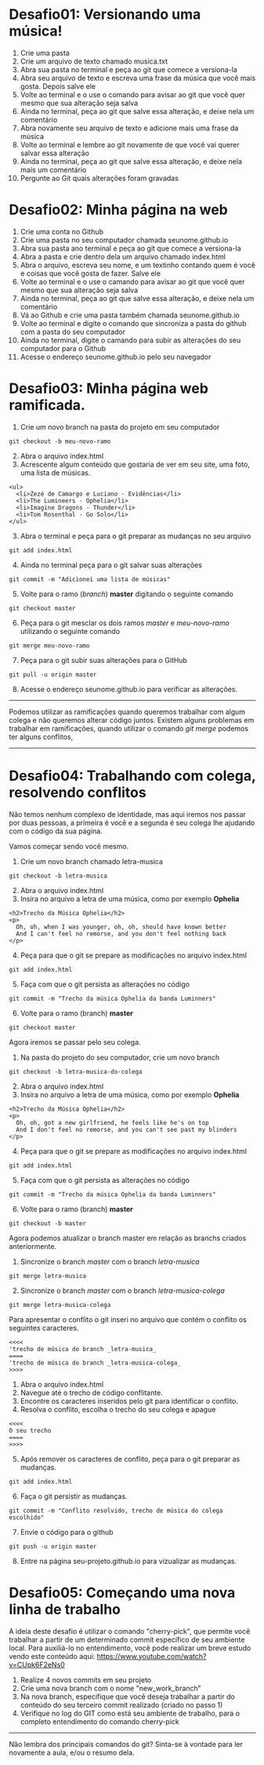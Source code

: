 <!-- Aula 06 - Git e Github -->
# Desafio01: Versionando uma música!

1. Crie uma pasta
2. Crie um arquivo de texto chamado musica.txt
3. Abra sua pasta no terminal e peça ao git que comece a versiona-la
4. Abra seu arquivo de texto e escreva uma frase da música que você mais gosta. Depois salve ele
5. Volte ao terminal e o use o comando para avisar ao git que você quer mesmo que sua alteração seja salva
6. Ainda no terminal, peça ao git que salve essa alteração, e deixe nela um comentário
7. Abra novamente seu arquivo de texto e adicione mais uma frase da música
8. Volte ao terminal e lembre ao git novamente de que você vai querer salvar essa alteração
9. Ainda no terminal, peça ao git que salve essa alteração, e deixe nela mais um comentário
10. Pergunte ao Git quais alterações foram gravadas

# Desafio02: Minha página na web

1. Crie uma conta no Github
2. Crie uma pasta no seu computador chamada seunome.github.io
3. Abra sua pasta ano terminal e peça ao git que comece a versiona-la
4. Abra a pasta e crie dentro dela um arquivo chamado index.html
5. Abra o arquivo, escreva seu nome, e um textinho contando quem é você e coisas que você gosta de fazer. Salve ele
6. Volte ao terminal e o use o camando para avisar ao git que você quer mesmo que sua alteração seja salva
7. Ainda no terminal, peça ao git que salve essa alteração, e deixe nela um comentário
8. Vá ao Github e crie uma pasta também chamada seunome.github.io
9. Volte ao terminal e digite o comando que sincroniza a pasta do github com a pasta do seu computador
10. Ainda no terminal, digite o camando para subir as alterações do seu computador para o Github
11. Acesse o endereço seunome.github.io pelo seu navegador

# Desafio03: Minha página web ramificada.

1. Crie um novo branch na pasta do projeto em seu computador
```
git checkout -b meu-novo-ramo
```
2. Abra o arquivo index.html
2. Acrescente algum conteúdo que gostaria de ver em seu site, uma foto, uma lista de músicas.
```
<ul>
  <li>Zezé de Camargo e Luciano - Evidências</li>
  <li>The Lumineers - Ophelia</li>
  <li>Imagine Dragons - Thunder</li>
  <li>Tom Rosenthal - Go Solo</li>
</ul>
```
3. Abra o terminal e peça para o git preparar as mudanças no seu arquivo
```
git add index.html
```
4. Ainda no terminal peça para o git salvar suas alterações
```
git commit -m "Adicionei uma lista de músicas"
```
5. Volte para o ramo (_branch_) **master** digitando o seguinte comando
```
git checkout master
```
6. Peça para o git mesclar os dois ramos _master_ e _meu-novo-ramo_ utilizando o seguinte comando
```
git merge meu-novo-ramo
```
7. Peça para o git subir suas alterações para o GitHub
```
git pull -u origin master
```
8. Acesse o endereço seunome.github.io para verificar as alterações.

---
Podemos utilizar as ramificações quando queremos trabalhar com algum colega e não queremos alterar código juntos.
Existem alguns problemas em trabalhar em ramificações, quando utilizar o comando _git merge_ podemos ter alguns conflitos,

---

# Desafio04: Trabalhando com colega, resolvendo conflitos

  Não temos nenhum complexo de identidade, mas aqui iremos nos passar por duas
  pessoas, a primeira é você e a segunda é seu colega lhe ajudando com o código
  da sua página.

Vamos começar sendo você mesmo.

1. Crie um novo branch chamado letra-musica
```
git checkout -b letra-musica
```
2. Abra o arquivo index.html
3. Insira no arquivo a letra de uma música, como por exemplo __Ophelia__
```
<h2>Trecho da Música Ophelia</h2>
<p>
  Oh, oh, when I was younger, oh, oh, should have known better
  And I can't feel no remorse, and you don't feel nothing back
</p>
```
4. Peça para que o git se prepare as modificações no arquivo index.html
```
git add index.html
```
5. Faça com que o git persista as alterações no código
```
git commit -m "Trecho da música Ophelia da banda Luminners"
```
6. Volte para o ramo (branch) **master**
```
git checkout master
```

Agora iremos se passar pelo seu colega.

1. Na pasta do projeto do seu computador, crie um novo branch
```
git checkout -b letra-musica-do-colega
```
2. Abra o arquivo index.html
3. Insira no arquivo a letra de uma música, como por exemplo __Ophelia__
```
<h2>Trecho da Música Ophelia</h2>
<p>
  Oh, oh, got a new girlfriend, he feels like he's on top
  And I don't feel no remorse, and you can't see past my blinders
</p>
```
4. Peça para que o git se prepare as modificações no arquivo index.html
```
git add index.html
```
5. Faça com que o git persista as alterações no código
```
git commit -m "Trecho da música Ophelia da banda Luminners"
```
6. Volte para o ramo (branch) **master**
```
git checkout -b master
```


Agora podemos atualizar o branch master em relação as branchs criados
anteriormente.

1. Sincronize o branch _master_ com o branch _letra-musica_
```
git merge letra-musica
```
2. Sincronize o branch _master_ com o branch _letra-musica-colega_
```
git merge letra-musica-colega
```

Para apresentar o conflito o git inseri no arquivo que contém o conflito os
seguintes caracteres.
```
<<<<
'trecho de música do branch _letra-musica_
====
'trecho de música do branch _letra-musica-colega_
>>>>
```

1. Abra o arquivo index.html
2. Navegue até o trecho de código conflitante.
3. Encontre os caracteres inseridos pelo git para identificar o conflito.
4. Resolva o conflito, escolha o trecho do seu colega e apague
```
<<<<
O seu trecho
====
>>>>
```

5. Após remover os caracteres de conflito, peça para o git preparar as
   mudanças.
```
git add index.html
```
6. Faça o git persistir as mudanças.
```
git commit -m "Conflito resolvido, trecho de música do colega escolhido"
```
7. Envie o código para o github
```
git push -u origin master
```
8. Entre na página seu-projeto.github.io para vizualizar as mudanças.

# Desafio05: Começando uma nova linha de trabalho

A ideia deste desafio é utilizar o comando "cherry-pick", que permite você trabalhar a partir de um determinado commit específico de seu ambiente local. Para auxiliá-lo no entendimento, você pode realizar um breve estudo vendo este conteúdo aqui: https://www.youtube.com/watch?v=CUpk6F2eNs0

1. Realize 4 novos commits em seu projeto
2. Crie uma nova branch com o nome "new_work_branch"
3. Na nova branch, especifique que você deseja trabalhar a partir do conteúdo do seu terceiro commit realizado (criado no passo 1)
4. Verifique no log do GIT como está seu ambiente de trabalho, para o completo entendimento do comando cherry-pick

---

Não lembra dos principais comandos do git? Sinta-se à vontade para ler novamente a aula, e/ou o resumo dela.
